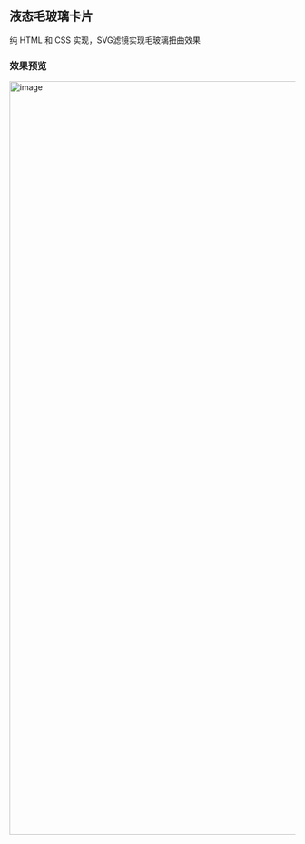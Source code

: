 ## 液态毛玻璃卡片

纯 HTML 和 CSS 实现，SVG滤镜实现毛玻璃扭曲效果

### 效果预览

<img width="1324" alt="image" src="https://github.com/user-attachments/assets/f8ed2997-06b7-4791-87dd-e4e5b89d8729" />
